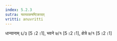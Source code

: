 ```yaml
---
index: 5.2.3
sutra: यवयवकषष्टिकादत्‌
vritti: anuvritti
---
```


धान्यानाम् ६/३  [5।2।1], भवने ७/१  [5।2।1], क्षेत्रे ७/१ [5।2।1]